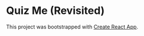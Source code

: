 # Quiz Me (Revisited)

This project was bootstrapped with [Create React App](https://github.com/facebook/create-react-app).